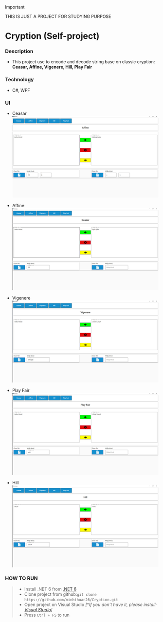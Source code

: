 > [!IMPORTANT]
> THIS IS JUST A PROJECT FOR STUDYING PURPOSE
# Cryption (Self-project)
### Description
  - This project use to encode and decode string base on classic cryption: **Ceasar, Affine, Vigenere, Hill, Play Fair**
### Technology
  - C#, WPF
### UI
  - Ceasar
  ![](./assets/z5516279364591_efac27fcbe4ae610d80dfa63f88dd46e.jpg)

  - Affine
  ![](./assets/z5516279364590_63986eba455e7dab28db7183f9047569.jpg)
  - Vigenere
  ![](./assets/z5516279346161_2f81ff438d54f0de81fb1afdb5ee8df6.jpg)
  - Play Fair
  ![](./assets/z5516279324000_293bccafc45d21b64fe8faeddebf2b34.jpg)
  - Hill
  ![](./assets/z5516279323918_04aceb0e662b8d2e046740c43d1f852c.jpg)
### HOW TO RUN
  >   - Install .NET 6 from [.NET 6](https://dotnet.microsoft.com/en-us/download/dotnet/6.0)
  >   - Clone project from github:```git clone https://github.com/minhthuan26/Cryption.git```
  >   - Open project on Visual Studio _[_**If you don't have it, please install: [Visual Studio](https://visualstudio.microsoft.com/)]*
  >   - Press ```Ctrl + F5``` to run
